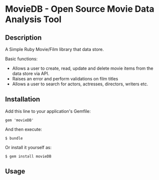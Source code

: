 # MovieDB - Open Source Movie Data Analysis Tool

## Description

A Simple Ruby Movie/Film library that data store.

Basic functions:
* Allows a user to create, read, update and delete movie items from the data store via API.
* Raises an error and perform validations on film titles
* Allows a user to search for actors, actresses, directors, writers etc.

## Installation

Add this line to your application's Gemfile:

    gem 'movieDB'

And then execute:

    $ bundle

Or install it yourself as:

    $ gem install movieDB

## Usage

